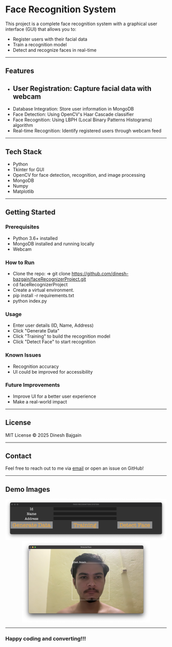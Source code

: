 # Face Recognition System

This project is a complete face recognition system with a graphical user interface (GUI) that allows you to:

- Register users with their facial data
- Train a recognition model
- Detect and recognize faces in real-time

---

## Features

- ## **User Registration:** Capture facial data with webcam
- Database Integration: Store user information in MongoDB
- Face Detection: Using OpenCV's Haar Cascade classifier
- Face Recognition: Using LBPH (Local Binary Patterns Histograms) algorithm
- Real-time Recognition: Identify registered users through webcam feed

---

## Tech Stack

- Python
- Tkinter for GUI
- OpenCV for face detection, recognition, and image processing
- MongoDB
- Numpy
- Matplotlib

---

## Getting Started

### Prerequisites

- Python 3.6+ installed
- MongoDB installed and running locally
- Webcam

### How to Run

- Clone the repo: => git clone https://github.com/dinesh-bazgain/faceRecognizerProject.git
- cd faceRecognizerProject
- Create a virtual environment.
- pip install -r requirements.txt
- python index.py

### Usage

- Enter user details (ID, Name, Address)
- Click "Generate Data"
- Click "Training" to build the recognition model
- Click "Detect Face" to start recognition

### Known Issues

- Recognition accuracy
- UI could be improved for accessibility

### Future Improvements

- Improve UI for a better user experience
- Make a real-world impact

---

## License

MIT License © 2025 Dinesh Bajgain

---

## Contact

Feel free to reach out to me via [email](dinesh.bazgain@gmail.com) or open an issue on GitHub!

---

## Demo Images

<p align="center">
  <img src="demo_image.png" width="600"/>
  <img src="demo_image2.png" width="400"/>
</p>

---
### Happy coding and converting!!!
